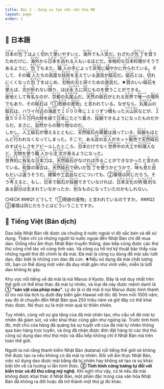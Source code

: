 ```yaml
---
title: Bài 2 - Dụng cụ tạo nên văn hóa NB
layout: page
order: 1
---
```


## 📖 日本語
<ruby>日本<rt>にほん</rt></ruby>の<ruby>包丁<rt>ほうちょう</rt></ruby>はよく<ruby>切<rt>き</rt></ruby>れて<ruby>使<rt>つか</rt></ruby>いやすいと、<ruby>海外<rt>かいがい</rt></ruby>でも<ruby>人気<rt>にんき</rt></ruby>だ。わざわざ<ruby>包丁<rt>ほうちょう</rt></ruby>を<ruby>買<rt>か</rt></ruby>うためだけに、<ruby>海外<rt>かいがい</rt></ruby>から<ruby>日本<rt>にほん</rt></ruby>を<ruby>訪<rt>おとず</rt></ruby>れる<ruby>人<rt>ひと</rt></ruby>もいるほどだ。<ruby>本格的<rt>ほんかくてき</rt></ruby>な<ruby>日本<rt>にほん</rt></ruby><ruby>料理<rt>りょうり</rt></ruby>がそうであるように、<ruby>包丁<rt>ほうちょう</rt></ruby>もまた、<ruby>職人<rt>しょくにん</rt></ruby>の<ruby>手<rt>て</rt></ruby>によって<ruby>非常<rt>ひじょう</rt></ruby>に<ruby>細<rt>こま</rt></ruby>やかに<ruby>作<rt>つく</rt></ruby>られている。そして、その<ruby>職人<rt>しょくにん</rt></ruby>たちの<ruby>高度<rt>こうど</rt></ruby>な<ruby>技術<rt>ぎじゅつ</rt></ruby>を<ruby>支<rt>ささ</rt></ruby>えている<ruby>道具<rt>どうぐ</rt></ruby>が<ruby>砥石<rt>といし</rt></ruby>だ。<ruby>砥石<rt>といし</rt></ruby>とは、<ruby>切<rt>き</rt></ruby>れにくくなった<ruby>包丁<rt>ほうちょう</rt></ruby>をはじめ、<ruby>刃物<rt>はもの</rt></ruby>の<ruby>刃<rt>は</rt></ruby>と<ruby>研<rt>と</rt></ruby>ぐための<ruby>道具<rt>どうぐ</rt></ruby>だ。★<ruby>質<rt>しつ</rt></ruby>のいい<ruby>砥石<rt>といし</rt></ruby>を<ruby>使<rt>つか</rt></ruby>えば、<ruby>刃<rt>は</rt></ruby>が<ruby>折<rt>お</rt></ruby>れない<ruby>限<rt>かぎ</rt></ruby>り、ほぼ<ruby>永久<rt>えいきゅう</rt></ruby>に<ruby>同<rt>おな</rt></ruby>じものを<ruby>使<rt>つか</rt></ruby>うことができる。<br>
<ruby>産地<rt>さんち</rt></ruby>として<ruby>有名<rt>ゆうめい</rt></ruby>なのが、<ruby>京都<rt>きょうと</rt></ruby>の<ruby>丸尾山<rt>まるおやま</rt></ruby>だ。<ruby>天然<rt>てんねん</rt></ruby>の<ruby>砥石<rt>といし</rt></ruby>がとれる<ruby>世界<rt>せかい</rt></ruby>で<ruby>唯一<rt>ゆいいつ</rt></ruby>の<ruby>場所<rt>ばしょ</rt></ruby>でもあり、その<ruby>砥石<rt>といし</rt></ruby>は「①<ruby>奇跡<rt>きせき</rt></ruby>の<ruby>産物<rt>さんぶつ</rt></ruby>」と<ruby>言<rt>い</rt></ruby>われている。なぜなら、<ruby>丸尾山<rt>まるおやま</rt></ruby>の<ruby>砥石<rt>といし</rt></ruby>は、ハワイ<ruby>付近<rt>ふきん</rt></ruby>の<ruby>海底<rt>かいてい</rt></ruby>で<ruby>１０００年<rt>せんねん</rt></ruby>に１ミリずつ<ruby>積<rt>つ</rt></ruby>もった<ruby>火山灰<rt>かざんばい</rt></ruby>などが、<ruby>２億５０００万円<rt>におくごせんまんねん</rt></ruby>の<ruby>時<rt>とき</rt></ruby>を<ruby>経<rt>へ</rt></ruby>て<ruby>日本<rt>にほん</rt></ruby>にたどり<ruby>着<rt>つ</rt></ruby>き、<ruby>採掘<rt>さいくつ</rt></ruby>できるようになったものだからだ。まさに、<ruby>自然<rt>しぜん</rt></ruby>からの<ruby>贈<rt>おく</rt></ruby>り<ruby>物<rt>もの</rt></ruby>なのだ。<br>
しかし、<ruby>人工砥石<rt>じんこうといし</rt></ruby>が<ruby>増<rt>ふ</rt></ruby>えるとともに、<ruby>天然砥石<rt>てんねんといし</rt></ruby>の<ruby>需要<rt>じゅよう</rt></ruby>は<ruby>減<rt>へ</rt></ruby>っていき、<ruby>採掘<rt>さいくつ</rt></ruby>もほとんど<ruby>行<rt>おこな</rt></ruby>われなくなってしまった。そこで、ある<ruby>店<rt>みせ</rt></ruby>の<ruby>主人<rt>しゅじん</rt></ruby>がネット<ruby>販売<rt>はんばい</rt></ruby>で<ruby>天然砥石<rt>てんねんといし</rt></ruby>のすばらしさをアピールしたところ、<ruby>日本<rt>にほん</rt></ruby>だけでなく<ruby>世界中<rt>せかいじゅう</rt></ruby>の<ruby>大工<rt>だいく</rt></ruby>や<ruby>料理人<rt>りょうりにん</rt></ruby>など、<ruby>刃物<rt>はもの</rt></ruby>を<ruby>使<rt>つか</rt></ruby>う<ruby>職人<rt>しょくにん</rt></ruby>から<ruby>注文<rt>ちゅうもん</rt></ruby>が<ruby>来<rt>く</rt></ruby>るようになった。<br>
<ruby>世界的<rt>せかいてき</rt></ruby>に<ruby>有名<rt>ゆうめい</rt></ruby>な<ruby>日本刀<rt>にほんとう</rt></ruby>は、<ruby>天然砥石<rt>てんねんといし</rt></ruby>がなければ<ruby>作<rt>つく</rt></ruby>ることができなかったと<ruby>言<rt>い</rt></ruby>われている。<ruby>和食<rt>わしょく</rt></ruby>の<ruby>場合<rt>ばあい</rt></ruby>は、<ruby>天然砥石<rt>てんねんといし</rt></ruby>で<ruby>研<rt>と</rt></ruby>いだ<ruby>包丁<rt>ほうちょう</rt></ruby>を<ruby>使<rt>つか</rt></ruby>うかどうかで、<ruby>味<rt>あじ</rt></ruby>も<ruby>見<rt>み</rt></ruby>た<ruby>目<rt>め</rt></ruby>もだいぶ<ruby>違<rt>ちが</rt></ruby>うそうだ。<ruby>建築<rt>けんちく</rt></ruby>や<ruby>工芸品<rt>こうげいひん</rt></ruby>などについても、②<ruby>事情<rt>じじょう</rt></ruby>は<ruby>同<rt>おな</rt></ruby>じだろう。そう<ruby>考<rt>かんが</rt></ruby>えると、もし、<ruby>日本<rt>にほん</rt></ruby>で<ruby>砥石<rt>といし</rt></ruby>が<ruby>採掘<rt>さいくつ</rt></ruby>できていなければ、<ruby>日本文化<rt>にほんぶんか</rt></ruby>の<ruby>特徴的<rt>とくちょうてき</rt></ruby>なある<ruby>部分<rt>ぶぶん</rt></ruby>は<ruby>生<rt>う</rt></ruby>まれていなかったか、<ruby>別<rt>べつ</rt></ruby>なものになっていたのかもしれない。

CHECK
###Q1 どうして「①奇跡の産物」と言われているのですか。
###Q2 ②事情は同じだろうとはどういうことですか。

## 📘 Tiếng Việt (Bản dịch)

Dao bếp Nhật Bản rất được ưa chuộng ở nước ngoài vì độ sắc bén và dễ sử dụng. Thậm chí có những người từ nước ngoài đến Nhật Bản chỉ để mua dao. Giống như ẩm thực Nhật Bản truyền thống, dao bếp cũng được các thợ thủ công chế tác vô cùng tinh xảo. Và công cụ hỗ trợ kỹ thuật bậc thầy của những người thợ đó chính là đá mài. Đá mài là công cụ dùng để mài sắc lưỡi dao, đặc biệt là những con dao đã cùn. ★Nếu sử dụng đá mài chất lượng tốt, bạn có thể dùng một viên đá duy nhất gần như vĩnh viễn, miễn là lưỡi dao không bị gãy.

Khu vực nổi tiếng về đá mài là núi Maruo ở Kyoto. Đây là nơi duy nhất trên thế giới có thể khai thác đá mài tự nhiên, và loại đá này được mệnh danh là **① "sản vật của phép màu"**. Lý do là vì đá mài ở núi Maruo được hình thành từ tro núi lửa tích tụ dưới đáy biển gần Hawaii với tốc độ 1mm mỗi 1000 năm, sau đó di chuyển đến Nhật Bản qua 250 triệu năm và giờ đây có thể khai thác được. Nó thực sự là một món quà từ thiên nhiên.

Tuy nhiên, cùng với sự gia tăng của đá mài nhân tạo, nhu cầu về đá mài tự nhiên đã giảm sút, và việc khai thác cũng gần như ngừng lại. Trước tình hình đó, một chủ cửa hàng đã quảng bá sự tuyệt vời của đá mài tự nhiên thông qua bán hàng trực tuyến, và ông đã nhận được đơn đặt hàng từ các thợ thủ công sử dụng dao như thợ mộc và đầu bếp không chỉ ở Nhật Bản mà trên toàn thế giới.

Người ta nói rằng thanh kiếm Nhật Bản (katana) nổi tiếng thế giới sẽ không thể được tạo ra nếu không có đá mài tự nhiên. Đối với ẩm thực Nhật Bản, việc sử dụng dao được mài bằng đá tự nhiên hay không sẽ tạo ra sự khác biệt lớn về cả hương vị lẫn hình thức. **② Tình hình cũng tương tự đối với kiến trúc và đồ thủ công mỹ nghệ.** Khi nghĩ như vậy, có lẽ nếu đá mài không được khai thác ở Nhật Bản, một phần đặc trưng của văn hóa Nhật Bản đã không ra đời hoặc đã trở thành một thứ gì đó khác.